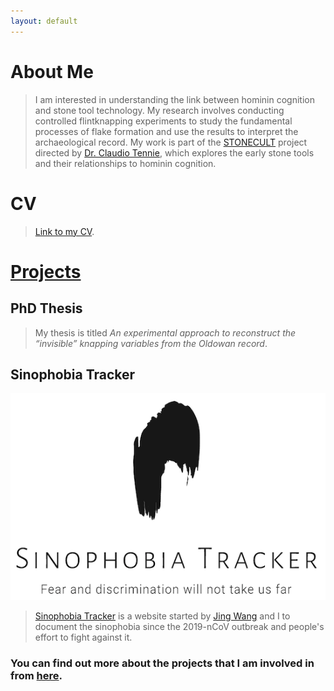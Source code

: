 ```yaml
---
layout: default
---
```


# About Me

> I am interested in understanding the link between hominin cognition and stone tool technology. My research involves conducting controlled flintknapping experiments to study the fundamental processes of flake formation and use the results to interpret the archaeological record. My work is part of the [STONECULT](https://sites.google.com/view/stonecult/home) project directed by [Dr. Claudio Tennie](https://sites.google.com/view/claudiotennie/home), which explores the early stone tools and their relationships to hominin cognition.


# CV
> [Link to my CV](./cv.html).

# [Projects](./project.md)

## PhD Thesis
> My thesis is titled _An experimental approach to reconstruct the “invisible” knapping variables from the Oldowan record_.

## Sinophobia Tracker
![sino_logo](./assets/img/sino_logo.png)
> [Sinophobia Tracker](https://sites.google.com/view/sinophobia-tracker/home) is a website started by [Jing Wang](https://sites.google.com/view/jingwang-space/home) and I to document the sinophobia since the 2019-nCoV outbreak and people's effort to fight against it.

### You can find out more about the projects that I am involved in from [here](./project.md).
